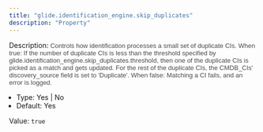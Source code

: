 ```yaml
---
title: "glide.identification_engine.skip_duplicates"
description: "Property"
---
```


Description: <span style = 'font-family: Arial; font-size: 13px; color: #4a4a4a;'>Controls how identification processes a small set of duplicate CIs. When true: If the number of duplicate CIs is less than the threshold specified by glide.identification_engine.skip_duplicates.threshold, then one of the duplicate CIs is picked as a match and gets updated. For the rest of the duplicate CIs, the CMDB_CIs' discovery_source field is set to 'Duplicate'. When false: Matching a CI fails, and an error is logged.<ul style='margin: 0px; padding-left:15px;'><li>Type: Yes | No</li><li>Default: Yes</li></ul></span>

Value: `true`